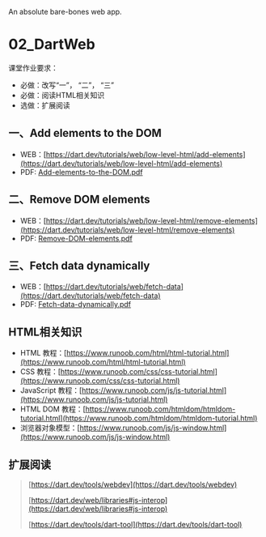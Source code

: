 An absolute bare-bones web app.
# 02_DartWeb

课堂作业要求：
- 必做：改写“一”， “二”， “三”
- 必做：阅读HTML相关知识
- 选做：扩展阅读

## 一、Add elements to the DOM

* WEB：[https://dart.dev/tutorials/web/low-level-html/add-elements](https://dart.dev/tutorials/web/low-level-html/add-elements)
* PDF: [Add-elements-to-the-DOM.pdf](Add-elements-to-the-DOM.pdf)

## 二、Remove DOM elements

* WEB：[https://dart.dev/tutorials/web/low-level-html/remove-elements](https://dart.dev/tutorials/web/low-level-html/remove-elements)
* PDF: [Remove-DOM-elements.pdf](Remove-DOM-elements.pdf)

## 三、Fetch data dynamically

* WEB：[https://dart.dev/tutorials/web/fetch-data](https://dart.dev/tutorials/web/fetch-data)
* PDF: [Fetch-data-dynamically.pdf](Fetch-data-dynamically.pdf)

## HTML相关知识

* HTML 教程：[https://www.runoob.com/html/html-tutorial.html](https://www.runoob.com/html/html-tutorial.html)
* CSS 教程：[https://www.runoob.com/css/css-tutorial.html](https://www.runoob.com/css/css-tutorial.html)
* JavaScript 教程：[https://www.runoob.com/js/js-tutorial.html](https://www.runoob.com/js/js-tutorial.html)
* HTML DOM 教程：[https://www.runoob.com/htmldom/htmldom-tutorial.html](https://www.runoob.com/htmldom/htmldom-tutorial.html)
* 浏览器对象模型：[https://www.runoob.com/js/js-window.html](https://www.runoob.com/js/js-window.html)

## 扩展阅读

> [https://dart.dev/tools/webdev](https://dart.dev/tools/webdev)
>
> [https://dart.dev/web/libraries#js-interop](https://dart.dev/web/libraries#js-interop)
>
> [https://dart.dev/tools/dart-tool](https://dart.dev/tools/dart-tool)
